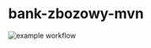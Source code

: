 # bank-zbozowy-mvn
![example workflow](https://github.com/mh0taj/bank-zbozowy-mvn/actions/workflows/ci.yml/badge.svg)
